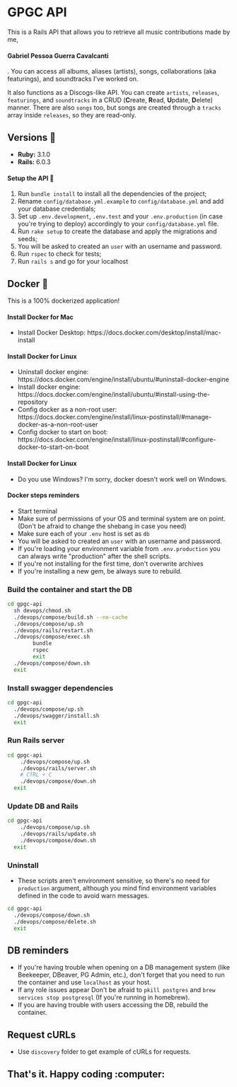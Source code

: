 # GPGC API

This is a Rails API that allows you to retrieve all music contributions made by me, <h4><b>G</b>abriel <b>P</b>essoa <b>G</b>uerra <b>C</b>avalcanti</h4>. You can access all albums, aliases (artists), songs, collaborations (aka featurings), and soundtracks I've worked on.

It also functions as a Discogs-like API. You can create `artists`, `releases`, `featurings`, and `soundtracks` in a CRUD (<b>C</b>reate, <b>R</b>ead, <b>U</b>pdate, <b>D</b>elete) manner. There are also `songs` too, but songs are created through a `tracks` array inside `releases`, so they are read-only.


## Versions :gem:
* **Ruby:** 3.1.0
* **Rails:** 6.0.3

#### Setup the API :monorail:

1. Run `bundle install` to install all the dependencies of the project;
2. Rename `config/database.yml.example` to `config/database.yml` and add your database credentials;
3. Set up `.env.development`, `.env.test` and your `.env.production` (in case you're trying to deploy) accordingly to your `config/database.yml` file.
3. Run `rake setup` to create the database and apply the migrations and seeds;
4. You will be asked to created an `user` with an username and password.
5. Run `rspec` to check for tests;
6. Run `rails s` and go for your localhost

## Docker :whale:

<p>This is a 100% dockerized application!</p>

#### Install Docker for Mac
<ul>
    <li>Install Docker Desktop: https://docs.docker.com/desktop/install/mac-install </li>
</ul>

#### Install Docker for Linux
<ul>
    <li>Uninstall docker engine: https://docs.docker.com/engine/install/ubuntu/#uninstall-docker-engine</li>
    <li>Install docker engine: https://docs.docker.com/engine/install/ubuntu/#install-using-the-repository</li>
    <li>Config docker as a non-root user: https://docs.docker.com/engine/install/linux-postinstall/#manage-docker-as-a-non-root-user</li>
    <li>Config docker to start on boot: https://docs.docker.com/engine/install/linux-postinstall/#configure-docker-to-start-on-boot</li>
</ul>

#### Install Docker for Linux
<ul>
    <li>Do you use Windows? I'm sorry, docker doesn't work well on Windows. </li>
</ul>

#### Docker steps reminders

- Start terminal
- Make sure of permissions of your OS and terminal system are on point. (Don't be afraid to change the shebang in case you need)
- Make sure each of your `.env` host is set as `db`
- You will be asked to created an `user` with an username and password.
- If you're loading your environment variable from `.env.production` you can always write "production" after the shell scripts. 
- If you're not installing for the first time, don't overwrite archives
- If you're installing a new gem, be always sure to rebuild.


### Build the container and start the DB


```bash
cd gpgc-api
  sh devops/chmod.sh
  ./devops/compose/build.sh --no-cache
  ./devops/compose/up.sh
  ./devops/rails/restart.sh
  ./devops/compose/exec.sh
        bundle
        rspec
        exit
  ./devops/compose/down.sh
  exit
```

### Install swagger dependencies

```bash
cd gpgc-api
  ./devops/compose/up.sh
  ./devops/swagger/install.sh
  exit
```

### Run Rails server

```bash
cd gpgc-api
    ./devops/compose/up.sh
    ./devops/rails/server.sh
    # CTRL + C
    ./devops/compose/down.sh
  exit
```

### Update DB and Rails

```bash
cd gpgc-api
    ./devops/compose/up.sh
    ./devops/rails/update.sh
    ./devops/compose/down.sh
  exit
```

### Uninstall

- These scripts aren't environment sensitive, so there's no need for `production` argument, although you mind find environment variables defined in the code to avoid warn messages.

```bash
cd gpgc-api
  ./devops/compose/down.sh
  ./devops/compose/delete.sh
  exit
```

## DB reminders

- If you're having trouble when opening on a DB management system (like Beekeeper, DBeaver, PG Admin, etc.), don't forget that you need to run the container and use `localhost` as your host. 
- If any role issues appear Don't be afraid to `pkill postgres` and `brew services stop postgresql` (If you're running in homebrew).
- If you are having trouble with users accessing the DB, rebuild the container.


## Request cURLs

- Use `discovery` folder to get example of cURLs for requests.

<h2>That's it. Happy coding :computer:</h2> 
